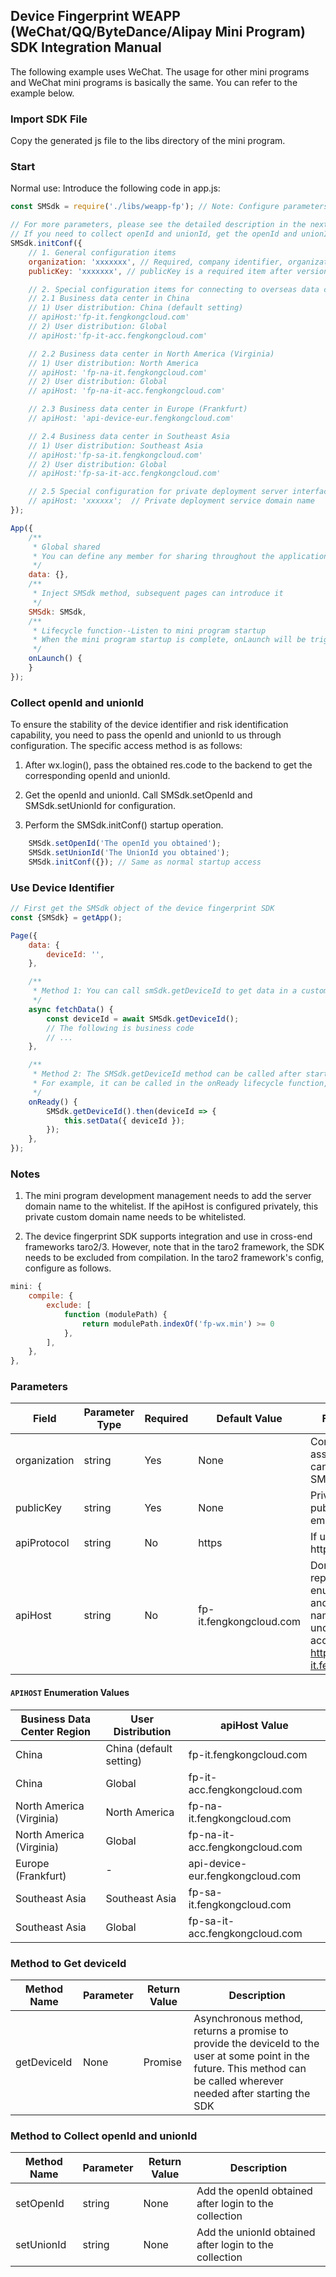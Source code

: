 ## Device Fingerprint WEAPP (WeChat/QQ/ByteDance/Alipay Mini Program) SDK Integration Manual

The following example uses WeChat. The usage for other mini programs and WeChat mini programs is basically the same. You can refer to the example below.

### Import SDK File
Copy the generated js file to the libs directory of the mini program.

### Start
Normal use: Introduce the following code in app.js:

```javascript
const SMSdk = require('./libs/weapp-fp'); // Note: Configure parameters and start immediately after require

// For more parameters, please see the detailed description in the next chapter
// If you need to collect openId and unionId, get the openId and unionId after wx.login(). Then perform the SMSdk.initConf() startup operation.
SMSdk.initConf({
    // 1. General configuration items
    organization: 'xxxxxxx', // Required, company identifier, organization item in the email
    publicKey: 'xxxxxxx', // publicKey is a required item after version v3.0.0, it is the encryption public key, publicKey item in the email

    // 2. Special configuration items for connecting to overseas data centers, only for customers reporting device data to overseas data centers
    // 2.1 Business data center in China
    // 1) User distribution: China (default setting)
    // apiHost:'fp-it.fengkongcloud.com'
    // 2) User distribution: Global
    // apiHost:'fp-it-acc.fengkongcloud.com'

    // 2.2 Business data center in North America (Virginia)
    // 1) User distribution: North America
    // apiHost: 'fp-na-it.fengkongcloud.com'
    // 2) User distribution: Global
    // apiHost: 'fp-na-it-acc.fengkongcloud.com'

    // 2.3 Business data center in Europe (Frankfurt)
    // apiHost: 'api-device-eur.fengkongcloud.com'

    // 2.4 Business data center in Southeast Asia
    // 1) User distribution: Southeast Asia
    // apiHost:'fp-sa-it.fengkongcloud.com'
    // 2) User distribution: Global
    // apiHost:'fp-sa-it-acc.fengkongcloud.com'

    // 2.5 Special configuration for private deployment server interface domain name
    // apiHost: 'xxxxxx';  // Private deployment service domain name
});

App({
    /**
     * Global shared
     * You can define any member for sharing throughout the application
     */
    data: {},
    /**
     * Inject SMSdk method, subsequent pages can introduce it
     */
    SMSdk: SMSdk,
    /**
     * Lifecycle function--Listen to mini program startup
     * When the mini program startup is complete, onLaunch will be triggered (only once globally)
     */
    onLaunch() {
    }
});
```
### Collect openId and unionId
To ensure the stability of the device identifier and risk identification capability, you need to pass the openId and unionId to us through configuration. The specific access method is as follows:

1. After wx.login(), pass the obtained res.code to the backend to get the corresponding openId and unionId.

2. Get the openId and unionId. Call SMSdk.setOpenId and SMSdk.setUnionId for configuration.

3. Perform the SMSdk.initConf() startup operation.

```javascript
    SMSdk.setOpenId('The openId you obtained');
    SMSdk.setUnionId('The UnionId you obtained');
    SMSdk.initConf({}); // Same as normal startup access
```

### Use Device Identifier

```javascript
// First get the SMSdk object of the device fingerprint SDK
const {SMSdk} = getApp();

Page({
    data: {
        deviceId: '',
    },

    /**
     * Method 1: You can call smSdk.getDeviceId to get data in a custom method. This method returns a Promise object, so you can get the device fingerprint through async/await syntax.
     */
    async fetchData() {
        const deviceId = await SMSdk.getDeviceId();
        // The following is business code
        // ...
    },

    /**
     * Method 2: The SMSdk.getDeviceId method can be called after startup
     * For example, it can be called in the onReady lifecycle function, or in other lifecycle functions of the mini program.
     */
    onReady() {
        SMSdk.getDeviceId().then(deviceId => {
            this.setData({ deviceId });
        });
    },
});
```

### Notes
1. The mini program development management needs to add the server domain name to the whitelist. If the apiHost is configured privately, this private custom domain name needs to be whitelisted.

2. The device fingerprint SDK supports integration and use in cross-end frameworks taro2/3. However, note that in the taro2 framework, the SDK needs to be excluded from compilation. In the taro2 framework's config, configure as follows.
```javascript
mini: {
    compile: {
        exclude: [
            function (modulePath) {
                return modulePath.indexOf('fp-wx.min') >= 0
            },
        ],
    },
},
```

### Parameters

| **Field** | **Parameter Type**  | **Required** | **Default Value** | **Field Description** |
| -- | -- | -- | -- | -- |
| organization | string | Yes | None | Company identifier assigned by SMSdk, can be viewed in the SMSdk backend |
| publicKey | string | Yes | None | Private key identifier, publicKey item in the email |
| apiProtocol | string  | No | https | If using http, set it to http |
| apiHost  | string  | No | fp-it.fengkongcloud.com  | Domain name for data reporting, see `APIHOST` enumeration values, and set the domain name to the whitelist under the WeChat account, for example https://fp-it.fengkongcloud.com/  |

#### `APIHOST` Enumeration Values

| **Business Data Center Region** | **User Distribution**  | **apiHost Value** |
| -- | -- | -- |
| China | China (default setting) | fp-it.fengkongcloud.com |
| China | Global | fp-it-acc.fengkongcloud.com |
| North America (Virginia) | North America | fp-na-it.fengkongcloud.com |
| North America (Virginia) | Global | fp-na-it-acc.fengkongcloud.com |
| Europe (Frankfurt) | - | api-device-eur.fengkongcloud.com |
| Southeast Asia | Southeast Asia | fp-sa-it.fengkongcloud.com |
| Southeast Asia | Global | fp-sa-it-acc.fengkongcloud.com |

### Method to Get deviceId

| **Method Name** | **Parameter** | **Return Value**  | **Description** |
| -- | -- | -- | -- |
| getDeviceId | None | Promise | Asynchronous method, returns a promise to provide the deviceId to the user at some point in the future. This method can be called wherever needed after starting the SDK |

### Method to Collect openId and unionId

| **Method Name** | **Parameter** | **Return Value**  | **Description** |
| -- | -- | -- | -- |
| setOpenId | string | None | Add the openId obtained after login to the collection |
| setUnionId | string | None | Add the unionId obtained after login to the collection |